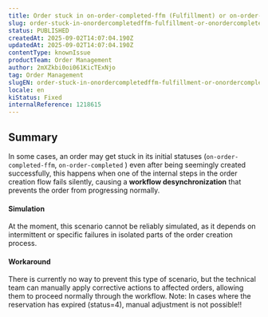 ```yaml
---
title: Order stuck in on-order-completed-ffm (Fulfillment) or on-order-completed (Marketplace) even after successful creation (isCompleted: true)
slug: order-stuck-in-onordercompletedffm-fulfillment-or-onordercompleted-marketplace-even-after-successful-creation-iscompleted-true
status: PUBLISHED
createdAt: 2025-09-02T14:07:04.190Z
updatedAt: 2025-09-02T14:07:04.190Z
contentType: knownIssue
productTeam: Order Management
author: 2mXZkbi0oi061KicTExNjo
tag: Order Management
slugEN: order-stuck-in-onordercompletedffm-fulfillment-or-onordercompleted-marketplace-even-after-successful-creation-iscompleted-true
locale: en
kiStatus: Fixed
internalReference: 1218615
---
```


## Summary


In some cases, an order may get stuck in its initial statuses (`on-order-completed-ffm`, `on-order-completed` ) even after being seemingly created successfully, this happens when one of the internal steps in the order creation flow fails silently, causing a **workflow desynchronization** that prevents the order from progressing normally.




#### Simulation


At the moment, this scenario cannot be reliably simulated, as it depends on intermittent or specific failures in isolated parts of the order creation process.




#### Workaround


There is currently no way to prevent this type of scenario, but the technical team can manually apply corrective actions to affected orders, allowing them to proceed normally through the workflow.
Note: In cases where the reservation has expired (status=4), manual adjustment is not possible!!



